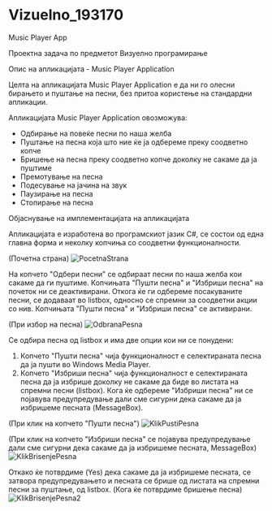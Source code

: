 # Vizuelno_193170
Music Player App

Проектна задача по предметот Визуелно програмирање

Опис на апликацијата - Music Player Application

Целта на апликацијата Music Player Application е да ни го олесни бирањето и пуштање на песни, без притоа користење на стандардни апликации.

Апликацијата Music Player Application овозможува:
- Одбирање на повеќе песни по наша желба
- Пуштање на песна која што ние ќе ја одбереме преку соодветно копче
- Бришење на песна преку соодветно копче доколку не сакаме да ја пуштиме
- Премотување на песна
- Подесување на јачина на звук
- Паузирање на песна
- Стопирање на песна

Објаснување на имплементацијата на апликацијата

Апликацијата е изработена во програмскиот јазик C#, се состои од една главна форма и неколку копчиња со соодветни функционалности.

(Почетна страна)
![PocetnaStrana](https://user-images.githubusercontent.com/80169088/121666014-1c6b2600-caa9-11eb-97d5-fe33c6c4d65a.png)

На копчето "Одбери песни" се одбираат песни по наша желба кои сакаме да ги пуштиме. Копчињата "Пушти песна" и "Избриши песна" на почеток ни се деактивирани.
Откога ќе ги одбереме посакуваните песни, се додаваат во listbox, односно се спремни за соодветни акции со нив. Копчињата "Пушти песна" и "Избриши песна" се активирани.

(При избор на песна)
![OdbranaPesna](https://user-images.githubusercontent.com/80169088/121668394-88e72480-caab-11eb-9793-74807a09ff50.png)

Се одбира песна од listbox и има две опции кои ни се понудени:
1. Копчето "Пушти песна" чија функционалност е селектираната песна да ја пушти во Windows Media Player.
2. Копчето "Избриши песна" чија функционалност е селектираната песна да ја избрише доколку не сакаме да биде во листата на спремни песни (listbox). Кога ќе одбереме "Избриши песна" ни се појавува предупредување дали сме сигурни дека сакаме да ја избришеме песната (MessageBox).



(При клик на копчето "Пушти песна")
![KlikPustiPesna](https://user-images.githubusercontent.com/80169088/121668849-feeb8b80-caab-11eb-8fec-c35d0cfc3afc.png)

(При клик на копчето "Избриши песна" се појавува предупредување дали сме сигурни дека сакаме да ја избришеме песната, MessageBox)
![KlikBrisenjePesna](https://user-images.githubusercontent.com/80169088/121669160-52f67000-caac-11eb-85ee-105e307a5822.png)

Откако ќе потврдиме (Yes) дека сакаме да ја избришеме песната, се затвора предупредувањетo и песната се брише од листата на спремни песни за пуштање, од listbox.
(Кога ќе потврдиме бришење песна)
![KlikBrisenjePesna2](https://user-images.githubusercontent.com/80169088/121669656-d44e0280-caac-11eb-8187-5a350e261d59.png)




